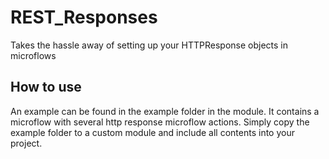 # REST_Responses
Takes the hassle away of setting up your HTTPResponse objects in microflows

## How to use
An example can be found in the example folder in the module. It contains a microflow with several http response microflow actions.
Simply copy the example folder to a custom module and include all contents into your project.

